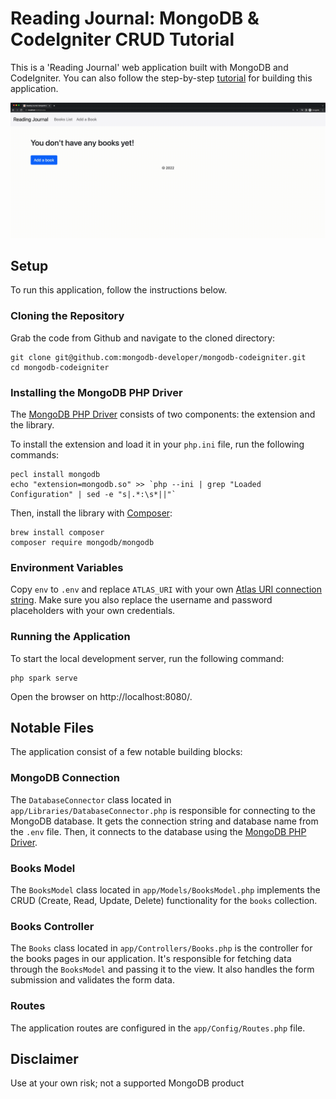 # Reading Journal: MongoDB & CodeIgniter CRUD Tutorial

This is a 'Reading Journal' web application built with MongoDB and CodeIgniter. You can also follow the step-by-step [tutorial](https://www.mongodb.com/compatibility/mongodb-and-codeigniter) for building this application.

![Demonstration of the Reading Journal Application](demo.gif)

## Setup

To run this application, follow the instructions below.

### Cloning the Repository

Grab the code from Github and navigate to the cloned directory:

```
git clone git@github.com:mongodb-developer/mongodb-codeigniter.git
cd mongodb-codeigniter
```

### Installing the MongoDB PHP Driver

The [MongoDB PHP Driver](https://www.mongodb.com/docs/drivers/php/) consists of two components: the extension and the library.

To install the extension and load it in your `php.ini` file, run the following commands:

```
pecl install mongodb
echo "extension=mongodb.so" >> `php --ini | grep "Loaded Configuration" | sed -e "s|.*:\s*||"`
```

Then, install the library with [Composer](https://getcomposer.org/):

```
brew install composer
composer require mongodb/mongodb
```

### Environment Variables

Copy `env` to `.env` and replace `ATLAS_URI` with your own [Atlas URI connection string](https://docs.atlas.mongodb.com/getting-started/). Make sure you also replace the username and password placeholders with your own credentials.

### Running the Application

To start the local development server, run the following command:

```
php spark serve
```

Open the browser on http://localhost:8080/.

## Notable Files

The application consist of a few notable building blocks:

### MongoDB Connection

The `DatabaseConnector` class located in `app/Libraries/DatabaseConnector.php` is responsible for connecting to the MongoDB database. It gets the connection string and database name from the `.env` file. Then, it connects to the database using the [MongoDB PHP Driver](https://www.mongodb.com/docs/drivers/php/).

### Books Model

The `BooksModel` class located in `app/Models/BooksModel.php` implements the CRUD (Create, Read, Update, Delete) functionality for the `books` collection. 

### Books Controller

The `Books` class located in `app/Controllers/Books.php` is the controller for the books pages in our application. It's responsible for fetching data through the `BooksModel` and passing it to the view. It also handles the form submission and validates the form data.

### Routes

The application routes are configured in the `app/Config/Routes.php` file.

## Disclaimer

Use at your own risk; not a supported MongoDB product


